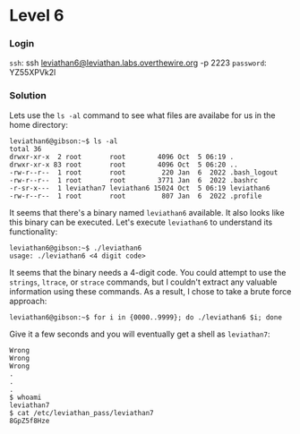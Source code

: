 # Level 6

### Login
`ssh`: ssh leviathan6@leviathan.labs.overthewire.org -p 2223
`password`: YZ55XPVk2l

### Solution
Lets use the `ls -al` command to see what files are availabe for us in the home directory:
```shell
leviathan6@gibson:~$ ls -al
total 36
drwxr-xr-x  2 root       root        4096 Oct  5 06:19 .
drwxr-xr-x 83 root       root        4096 Oct  5 06:20 ..
-rw-r--r--  1 root       root         220 Jan  6  2022 .bash_logout
-rw-r--r--  1 root       root        3771 Jan  6  2022 .bashrc
-r-sr-x---  1 leviathan7 leviathan6 15024 Oct  5 06:19 leviathan6
-rw-r--r--  1 root       root         807 Jan  6  2022 .profile
```

It seems that there's a binary named `leviathan6` available. It also looks like this binary can be executed. Let's execute `leviathan6` to understand its functionality:

```shell
leviathan6@gibson:~$ ./leviathan6 
usage: ./leviathan6 <4 digit code>
```

It seems that the binary needs a 4-digit code. You could attempt to use the `strings`, `ltrace`, or `strace` commands, but I couldn't extract any valuable information using these commands. As a result, I chose to take a brute force approach:

```shell
leviathan6@gibson:~$ for i in {0000..9999}; do ./leviathan6 $i; done
```

Give it a few seconds and you will eventually get a shell as `leviathan7`:

```shell
Wrong
Wrong
Wrong
.
.
.
$ whoami
leviathan7
$ cat /etc/leviathan_pass/leviathan7
8GpZ5f8Hze
```